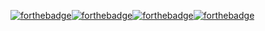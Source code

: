 [![forthebadge](https://forthebadge.com/images/badges/built-with-love.svg)](https://forthebadge.com)[![forthebadge](https://forthebadge.com/images/badges/powered-by-black-magic.svg)](https://forthebadge.com)[![forthebadge](https://forthebadge.com/images/badges/made-with-out-pants.svg)](https://forthebadge.com)[![forthebadge](https://forthebadge.com/images/badges/just-plain-nasty.svg)](https://forthebadge.com)
